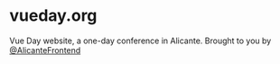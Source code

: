 # vueday.org
Vue Day website, a one-day conference in Alicante. Brought to you by [@AlicanteFrontend](https://github.com/AlicanteFrontend)
